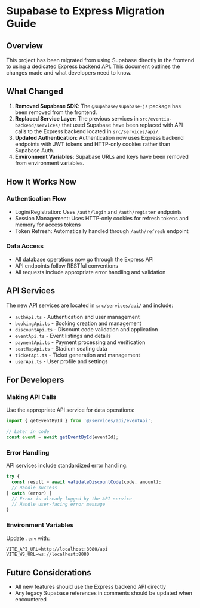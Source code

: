 # Supabase to Express Migration Guide

## Overview

This project has been migrated from using Supabase directly in the frontend to using a dedicated Express backend API. This document outlines the changes made and what developers need to know.

## What Changed

1. **Removed Supabase SDK**: The `@supabase/supabase-js` package has been removed from the frontend.
2. **Replaced Service Layer**: The previous services in `src/eventia-backend/services/` that used Supabase have been replaced with API calls to the Express backend located in `src/services/api/`.
3. **Updated Authentication**: Authentication now uses Express backend endpoints with JWT tokens and HTTP-only cookies rather than Supabase Auth.
4. **Environment Variables**: Supabase URLs and keys have been removed from environment variables.

## How It Works Now

### Authentication Flow
- Login/Registration: Uses `/auth/login` and `/auth/register` endpoints
- Session Management: Uses HTTP-only cookies for refresh tokens and memory for access tokens
- Token Refresh: Automatically handled through `/auth/refresh` endpoint

### Data Access
- All database operations now go through the Express API
- API endpoints follow RESTful conventions
- All requests include appropriate error handling and validation

## API Services

The new API services are located in `src/services/api/` and include:

- `authApi.ts` - Authentication and user management
- `bookingApi.ts` - Booking creation and management
- `discountApi.ts` - Discount code validation and application
- `eventApi.ts` - Event listings and details
- `paymentApi.ts` - Payment processing and verification
- `seatMapApi.ts` - Stadium seating data
- `ticketApi.ts` - Ticket generation and management
- `userApi.ts` - User profile and settings

## For Developers

### Making API Calls

Use the appropriate API service for data operations:

```typescript
import { getEventById } from '@/services/api/eventApi';

// Later in code
const event = await getEventById(eventId);
```

### Error Handling

API services include standardized error handling:

```typescript
try {
  const result = await validateDiscountCode(code, amount);
  // Handle success
} catch (error) {
  // Error is already logged by the API service
  // Handle user-facing error message
}
```

### Environment Variables

Update `.env` with:

```
VITE_API_URL=http://localhost:8080/api
VITE_WS_URL=ws://localhost:8080
```

## Future Considerations

- All new features should use the Express backend API directly
- Any legacy Supabase references in comments should be updated when encountered 